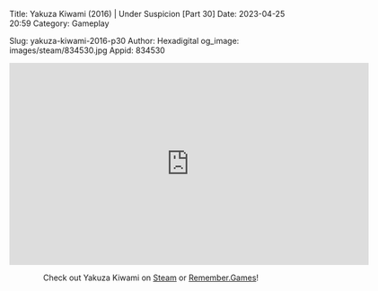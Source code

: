 Title: Yakuza Kiwami (2016) | Under Suspicion [Part 30]
Date: 2023-04-25 20:59
Category: Gameplay

Slug: yakuza-kiwami-2016-p30
Author: Hexadigital
og_image: images/steam/834530.jpg
Appid: 834530

<center><iframe src="https://www.youtube.com/embed/ZtBaYjg0vno?feature=oembed" allow="accelerometer; autoplay; encrypted-media; gyroscope; picture-in-picture" width="640" height="360" frameborder="0"></iframe>

Check out Yakuza Kiwami on [Steam](https://store.steampowered.com/app/834530/?curator_clanid=34633900) or [Remember.Games](https://remember.games/game/342/)!</center>